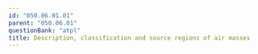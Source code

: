```yaml
---
id: "050.06.01.01"
parent: "050.06.01"
questionBank: "atpl"
title: Description, classification and source regions of air masses
---
```

